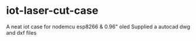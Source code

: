 # iot-laser-cut-case
A neat iot case for nodemcu esp8266 &amp; 0.96" oled
Supplied a autocad dwg and dxf files
